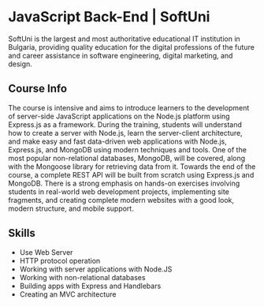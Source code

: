 # JavaScript Back-End | SoftUni

SoftUni is the largest and most authoritative educational IT institution in Bulgaria, providing quality education for the digital professions of the future and career assistance in software engineering, digital marketing, and design.

## Course Info

The course is intensive and aims to introduce learners to the development of server-side JavaScript applications on the Node.js platform using Express.js as a framework. During the training, students will understand how to create a server with Node.js, learn the server-client architecture, and make easy and fast data-driven web applications with Node.js, Express.js, and MongoDB using modern techniques and tools. One of the most popular non-relational databases, MongoDB, will be covered, along with the Mongoose library for retrieving data from it. Towards the end of the course, a complete REST API will be built from scratch using Express.js and MongoDB. There is a strong emphasis on hands-on exercises involving students in real-world web development projects, implementing site fragments, and creating complete modern websites with a good look, modern structure, and mobile support.

## Skills

- Use Web Server
- HTTP protocol operation
- Working with server applications with Node.JS
- Working with non-relational databases
- Building apps with Express and Handlebars
- Creating an MVC architecture